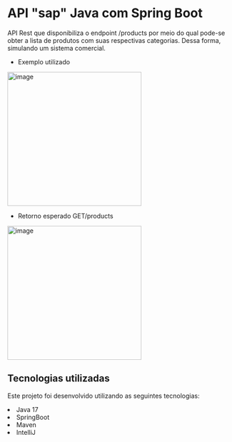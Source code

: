 # API "sap" Java com Spring Boot
API Rest que disponibiliza o endpoint /products por meio do qual pode-se obter a lista de produtos com suas respectivas categorias. Dessa forma, simulando um sistema comercial.

*   Exemplo utilizado
<img src="https://github.com/jeremiasfreitass/api-rest-springboot-demo/assets/118140341/d4df50aa-6571-4239-9d81-fca323f941d6" alt="image" width="300">

*   Retorno esperado GET/products
<img src="https://github.com/jeremiasfreitass/api-rest-springboot-demo/assets/118140341/c39f54f1-3a1b-4d55-b5da-169d1f1ebf48" alt="image" width="300">

<h2>Tecnologias utilizadas</h2>
<p>Este projeto foi desenvolvido utilizando as seguintes tecnologias:</p>
<li>Java 17</li>
<li>SpringBoot</li>
<li>Maven</li>
<li>IntelliJ</li>
